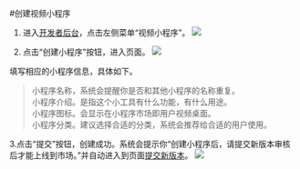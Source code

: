 #创建视频小程序
1. 进入[开发者后台](http://os.videojj.com/developer?from=devdoc)，点击左侧菜单“视频小程序”。
![](http://op-plat.videojj.com/os-saas/docs/images/Xnip2019-11-01_13-52-53.png)

2. 点击“创建小程序”按钮，进入页面。
![](http://op-plat.videojj.com/os-saas/docs/images/Xnip2019-11-01_13-53-58.png)

填写相应的小程序信息，具体如下。   
>小程序名称，系统会提醒你是否和其他小程序的名称重复。  
>小程序介绍。是指这个小工具有什么功能，有什么用途。  
>小程序图标。会显示在小程序市场即用户视频桌面。  
>小程序分类。建议选择合适的分类，系统会推荐给合适的用户使用。  
  
3.点击“提交”按钮，创建成功。系统会提示你“创建小程序后，请提交新版本审核后才能上线到市场。”并自动进入到页面[提交新版本](./submit-new-miniprogram-version.md)。
![](http://op-plat.videojj.com/os-saas/docs/images/WX20191101-141523.png)